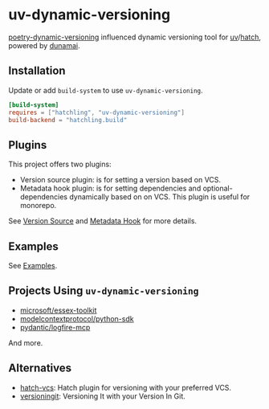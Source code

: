 # uv-dynamic-versioning

[poetry-dynamic-versioning](https://github.com/mtkennerly/poetry-dynamic-versioning) influenced dynamic versioning tool for [uv](https://github.com/astral-sh/uv)/[hatch](https://github.com/pypa/hatch), powered by [dunamai](https://github.com/mtkennerly/dunamai/).

## Installation

Update or add `build-system` to use `uv-dynamic-versioning`.

```toml
[build-system]
requires = ["hatchling", "uv-dynamic-versioning"]
build-backend = "hatchling.build"
```

## Plugins

This project offers two plugins:

- Version source plugin: is for setting a version based on VCS.
- Metadata hook plugin: is for setting dependencies and optional-dependencies dynamically based on on VCS. This plugin is useful for monorepo.

See [Version Source](docs/version_source.md) and [Metadata Hook](docs/metadata_hook.md) for more details.

## Examples

See [Examples](./examples/).

## Projects Using `uv-dynamic-versioning`

- [microsoft/essex-toolkit](https://github.com/microsoft/essex-toolkit)
- [modelcontextprotocol/python-sdk](https://github.com/modelcontextprotocol/python-sdk)
- [pydantic/logfire-mcp](https://github.com/pydantic/logfire-mcp)

And more.

## Alternatives

- [hatch-vcs](https://github.com/ofek/hatch-vcs): Hatch plugin for versioning with your preferred VCS.
- [versioningit](https://github.com/jwodder/versioningit): Versioning It with your Version In Git.
